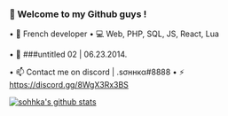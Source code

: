 ### 🖤 Welcome to my Github guys !


• 📌 French developer
• 💻 Web, PHP, SQL, JS, React, Lua


• 🎵 ###untitled 02 | 06.23.2014.

• 📫 Contact me on discord | .ѕσннкα#8888
• ⚡ https://discord.gg/8WgX3Rx3BS

[![sohhka's github stats](https://github-readme-stats.vercel.app/api?username=sohhka)](https://github.com/anuraghazra/github-readme-stats)
